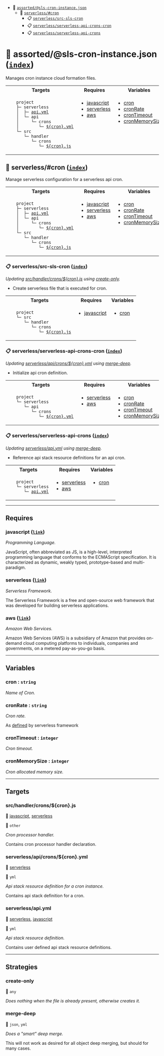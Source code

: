 - <a name="blackfluxrobo-config-plugin-task-idx-ref-assortedsls-cron-instancejson">:open_file_folder:</a> <a href="#blackfluxrobo-config-plugin-task-ref-assortedsls-cron-instancejson">`assorted/@sls-cron-instance.json`</a>
  - <a name="blackfluxrobo-config-plugin-task-idx-ref-serverlesscron">:open_file_folder:</a> <a href="#blackfluxrobo-config-plugin-task-ref-serverlesscron">`serverless/#cron`</a>
    - <a name="blackfluxrobo-config-plugin-task-idx-ref-serverlesssrc-sls-cron">:clipboard:</a> <a href="#blackfluxrobo-config-plugin-task-ref-serverlesssrc-sls-cron">`serverless/src-sls-cron`</a>
    - <a name="blackfluxrobo-config-plugin-task-idx-ref-serverlessserverless-api-crons-cron">:clipboard:</a> <a href="#blackfluxrobo-config-plugin-task-ref-serverlessserverless-api-crons-cron">`serverless/serverless-api-crons-cron`</a>
    - <a name="blackfluxrobo-config-plugin-task-idx-ref-serverlessserverless-api-crons">:clipboard:</a> <a href="#blackfluxrobo-config-plugin-task-ref-serverlessserverless-api-crons">`serverless/serverless-api-crons`</a>

# :open_file_folder: <a name="blackfluxrobo-config-plugin-task-ref-assortedsls-cron-instancejson">assorted/@sls-cron-instance.json</a> (<a href="#blackfluxrobo-config-plugin-task-idx-ref-assortedsls-cron-instancejson">`index`</a>)

Manages cron instance cloud formation files.

<table>
  <tbody>
    <tr>
      <th>Targets</th>
      <th>Requires</th>
      <th>Variables</th>
    </tr>
    <tr>
      <td align="left" valign="top">
        <ul>
<code>project</code><br/>
<code>├─&nbsp;serverless</code><br/>
<code>│&nbsp;&nbsp;├─&nbsp;<a href="#blackfluxrobo-config-plugin-target-ref-serverlessapiyml">api.yml</a></code><br/>
<code>│&nbsp;&nbsp;└─&nbsp;api</code><br/>
<code>│&nbsp;&nbsp;&nbsp;&nbsp;&nbsp;└─&nbsp;crons</code><br/>
<code>│&nbsp;&nbsp;&nbsp;&nbsp;&nbsp;&nbsp;&nbsp;&nbsp;└─&nbsp;<a href="#blackfluxrobo-config-plugin-target-ref-serverlessapicronscronyml">${cron}.yml</a></code><br/>
<code>└─&nbsp;src</code><br/>
<code>&nbsp;&nbsp;&nbsp;└─&nbsp;handler</code><br/>
<code>&nbsp;&nbsp;&nbsp;&nbsp;&nbsp;&nbsp;└─&nbsp;crons</code><br/>
<code>&nbsp;&nbsp;&nbsp;&nbsp;&nbsp;&nbsp;&nbsp;&nbsp;&nbsp;└─&nbsp;<a href="#blackfluxrobo-config-plugin-target-ref-srchandlercronscronjs">${cron}.js</a></code><br/>
        </ul>
      </td>
      <td align="left" valign="top">
        <ul>
          <li><a href="#blackfluxrobo-config-plugin-req-ref-javascript">javascript</a></li>
          <li><a href="#blackfluxrobo-config-plugin-req-ref-serverless">serverless</a></li>
          <li><a href="#blackfluxrobo-config-plugin-req-ref-aws">aws</a></li>
        </ul>
      </td>
      <td align="left" valign="top">
        <ul>
          <li><a href="#blackfluxrobo-config-plugin-var-ref-cron">cron</a></li>
          <li><a href="#blackfluxrobo-config-plugin-var-ref-cronrate">cronRate</a></li>
          <li><a href="#blackfluxrobo-config-plugin-var-ref-crontimeout">cronTimeout</a></li>
          <li><a href="#blackfluxrobo-config-plugin-var-ref-cronmemorysize">cronMemorySize</a></li>
        </ul>
      </td>
    </tr>
  </tbody>
</table>

## :open_file_folder: <a name="blackfluxrobo-config-plugin-task-ref-serverlesscron">serverless/#cron</a> (<a href="#blackfluxrobo-config-plugin-task-idx-ref-serverlesscron">`index`</a>)

Manage serverless configuration for a serverless api cron.

<table>
  <tbody>
    <tr>
      <th>Targets</th>
      <th>Requires</th>
      <th>Variables</th>
    </tr>
    <tr>
      <td align="left" valign="top">
        <ul>
<code>project</code><br/>
<code>├─&nbsp;serverless</code><br/>
<code>│&nbsp;&nbsp;├─&nbsp;<a href="#blackfluxrobo-config-plugin-target-ref-serverlessapiyml">api.yml</a></code><br/>
<code>│&nbsp;&nbsp;└─&nbsp;api</code><br/>
<code>│&nbsp;&nbsp;&nbsp;&nbsp;&nbsp;└─&nbsp;crons</code><br/>
<code>│&nbsp;&nbsp;&nbsp;&nbsp;&nbsp;&nbsp;&nbsp;&nbsp;└─&nbsp;<a href="#blackfluxrobo-config-plugin-target-ref-serverlessapicronscronyml">${cron}.yml</a></code><br/>
<code>└─&nbsp;src</code><br/>
<code>&nbsp;&nbsp;&nbsp;└─&nbsp;handler</code><br/>
<code>&nbsp;&nbsp;&nbsp;&nbsp;&nbsp;&nbsp;└─&nbsp;crons</code><br/>
<code>&nbsp;&nbsp;&nbsp;&nbsp;&nbsp;&nbsp;&nbsp;&nbsp;&nbsp;└─&nbsp;<a href="#blackfluxrobo-config-plugin-target-ref-srchandlercronscronjs">${cron}.js</a></code><br/>
        </ul>
      </td>
      <td align="left" valign="top">
        <ul>
          <li><a href="#blackfluxrobo-config-plugin-req-ref-javascript">javascript</a></li>
          <li><a href="#blackfluxrobo-config-plugin-req-ref-serverless">serverless</a></li>
          <li><a href="#blackfluxrobo-config-plugin-req-ref-aws">aws</a></li>
        </ul>
      </td>
      <td align="left" valign="top">
        <ul>
          <li><a href="#blackfluxrobo-config-plugin-var-ref-cron">cron</a></li>
          <li><a href="#blackfluxrobo-config-plugin-var-ref-cronrate">cronRate</a></li>
          <li><a href="#blackfluxrobo-config-plugin-var-ref-crontimeout">cronTimeout</a></li>
          <li><a href="#blackfluxrobo-config-plugin-var-ref-cronmemorysize">cronMemorySize</a></li>
        </ul>
      </td>
    </tr>
  </tbody>
</table>

### :clipboard: <a name="blackfluxrobo-config-plugin-task-ref-serverlesssrc-sls-cron">serverless/src-sls-cron</a> (<a href="#blackfluxrobo-config-plugin-task-idx-ref-serverlesssrc-sls-cron">`index`</a>)

_Updating <a href="#blackfluxrobo-config-plugin-target-ref-srchandlercronscronjs">src/handler/crons/${cron}.js</a> using <a href="#blackfluxrobo-config-plugin-strat-ref-create-only">create-only</a>._

- Create serverless file that is executed for cron.

<table>
  <tbody>
    <tr>
      <th>Targets</th>
      <th>Requires</th>
      <th>Variables</th>
    </tr>
    <tr>
      <td align="left" valign="top">
        <ul>
<code>project</code><br/>
<code>└─&nbsp;src</code><br/>
<code>&nbsp;&nbsp;&nbsp;└─&nbsp;handler</code><br/>
<code>&nbsp;&nbsp;&nbsp;&nbsp;&nbsp;&nbsp;└─&nbsp;crons</code><br/>
<code>&nbsp;&nbsp;&nbsp;&nbsp;&nbsp;&nbsp;&nbsp;&nbsp;&nbsp;└─&nbsp;<a href="#blackfluxrobo-config-plugin-target-ref-srchandlercronscronjs">${cron}.js</a></code><br/>
        </ul>
      </td>
      <td align="left" valign="top">
        <ul>
          <li><a href="#blackfluxrobo-config-plugin-req-ref-javascript">javascript</a></li>
        </ul>
      </td>
      <td align="left" valign="top">
        <ul>
          <li><a href="#blackfluxrobo-config-plugin-var-ref-cron">cron</a></li>
        </ul>
      </td>
    </tr>
  </tbody>
</table>

### :clipboard: <a name="blackfluxrobo-config-plugin-task-ref-serverlessserverless-api-crons-cron">serverless/serverless-api-crons-cron</a> (<a href="#blackfluxrobo-config-plugin-task-idx-ref-serverlessserverless-api-crons-cron">`index`</a>)

_Updating <a href="#blackfluxrobo-config-plugin-target-ref-serverlessapicronscronyml">serverless/api/crons/${cron}.yml</a> using <a href="#blackfluxrobo-config-plugin-strat-ref-merge-deep">merge-deep</a>._

- Initialize api cron definition.

<table>
  <tbody>
    <tr>
      <th>Targets</th>
      <th>Requires</th>
      <th>Variables</th>
    </tr>
    <tr>
      <td align="left" valign="top">
        <ul>
<code>project</code><br/>
<code>└─&nbsp;serverless</code><br/>
<code>&nbsp;&nbsp;&nbsp;└─&nbsp;api</code><br/>
<code>&nbsp;&nbsp;&nbsp;&nbsp;&nbsp;&nbsp;└─&nbsp;crons</code><br/>
<code>&nbsp;&nbsp;&nbsp;&nbsp;&nbsp;&nbsp;&nbsp;&nbsp;&nbsp;└─&nbsp;<a href="#blackfluxrobo-config-plugin-target-ref-serverlessapicronscronyml">${cron}.yml</a></code><br/>
        </ul>
      </td>
      <td align="left" valign="top">
        <ul>
          <li><a href="#blackfluxrobo-config-plugin-req-ref-serverless">serverless</a></li>
          <li><a href="#blackfluxrobo-config-plugin-req-ref-aws">aws</a></li>
        </ul>
      </td>
      <td align="left" valign="top">
        <ul>
          <li><a href="#blackfluxrobo-config-plugin-var-ref-cron">cron</a></li>
          <li><a href="#blackfluxrobo-config-plugin-var-ref-cronrate">cronRate</a></li>
          <li><a href="#blackfluxrobo-config-plugin-var-ref-crontimeout">cronTimeout</a></li>
          <li><a href="#blackfluxrobo-config-plugin-var-ref-cronmemorysize">cronMemorySize</a></li>
        </ul>
      </td>
    </tr>
  </tbody>
</table>

### :clipboard: <a name="blackfluxrobo-config-plugin-task-ref-serverlessserverless-api-crons">serverless/serverless-api-crons</a> (<a href="#blackfluxrobo-config-plugin-task-idx-ref-serverlessserverless-api-crons">`index`</a>)

_Updating <a href="#blackfluxrobo-config-plugin-target-ref-serverlessapiyml">serverless/api.yml</a> using <a href="#blackfluxrobo-config-plugin-strat-ref-merge-deep">merge-deep</a>._

- Reference api stack resource definitions for an api cron.

<table>
  <tbody>
    <tr>
      <th>Targets</th>
      <th>Requires</th>
      <th>Variables</th>
    </tr>
    <tr>
      <td align="left" valign="top">
        <ul>
<code>project</code><br/>
<code>└─&nbsp;serverless</code><br/>
<code>&nbsp;&nbsp;&nbsp;└─&nbsp;<a href="#blackfluxrobo-config-plugin-target-ref-serverlessapiyml">api.yml</a></code><br/>
        </ul>
      </td>
      <td align="left" valign="top">
        <ul>
          <li><a href="#blackfluxrobo-config-plugin-req-ref-serverless">serverless</a></li>
          <li><a href="#blackfluxrobo-config-plugin-req-ref-aws">aws</a></li>
        </ul>
      </td>
      <td align="left" valign="top">
        <ul>
          <li><a href="#blackfluxrobo-config-plugin-var-ref-cron">cron</a></li>
        </ul>
      </td>
    </tr>
  </tbody>
</table>

------

## Requires

### <a name="blackfluxrobo-config-plugin-req-ref-javascript">javascript</a> ([`link`](https://en.wikipedia.org/wiki/JavaScript)) 

*Programming Language.*

JavaScript, often abbreviated as JS, is a high-level, interpreted programming language that conforms to the ECMAScript specification.
It is characterized as dynamic, weakly typed, prototype-based and multi-paradigm.

### <a name="blackfluxrobo-config-plugin-req-ref-serverless">serverless</a> ([`link`](https://serverless.com/)) 

*Serverless Framework.*

The Serverless Framework is a free and open-source web framework that was 
developed for building serverless applications.

### <a name="blackfluxrobo-config-plugin-req-ref-aws">aws</a> ([`link`](https://aws.amazon.com/)) 

*Amazon Web Services.*

Amazon Web Services (AWS) is a subsidiary of Amazon that provides on-demand cloud 
computing platforms to individuals, companies and governments, on a metered pay-as-you-go basis.

------

## Variables

### <a name="blackfluxrobo-config-plugin-var-ref-cron">cron</a>  : `string`

*Name of Cron.*

### <a name="blackfluxrobo-config-plugin-var-ref-cronrate">cronRate</a>  : `string`

*Cron rate.*

As [defined](https://www.serverless.com/examples/aws-node-scheduled-cron) by serverless framework

### <a name="blackfluxrobo-config-plugin-var-ref-crontimeout">cronTimeout</a>  : `integer`

*Cron timeout.*

### <a name="blackfluxrobo-config-plugin-var-ref-cronmemorysize">cronMemorySize</a>  : `integer`

*Cron allocated memory size.*

------

## Targets

### <a name="blackfluxrobo-config-plugin-target-ref-srchandlercronscronjs">src/handler/crons/${cron}.js</a>  

:small_red_triangle: <a href="#blackfluxrobo-config-plugin-req-ref-javascript">javascript</a>, <a href="#blackfluxrobo-config-plugin-req-ref-serverless">serverless</a>

:small_blue_diamond: `other`

*Cron processor handler.*

Contains cron processor handler declaration.

### <a name="blackfluxrobo-config-plugin-target-ref-serverlessapicronscronyml">serverless/api/crons/${cron}.yml</a>  

:small_red_triangle: <a href="#blackfluxrobo-config-plugin-req-ref-serverless">serverless</a>

:small_blue_diamond: `yml`

*Api stack resource definition for a cron instance.*

Contains api stack definition for a cron.

### <a name="blackfluxrobo-config-plugin-target-ref-serverlessapiyml">serverless/api.yml</a>  

:small_red_triangle: <a href="#blackfluxrobo-config-plugin-req-ref-serverless">serverless</a>, <a href="#blackfluxrobo-config-plugin-req-ref-javascript">javascript</a>

:small_blue_diamond: `yml`

*Api stack resource definition.*

Contains user defined api stack resource definitions.

------

## Strategies

### <a name="blackfluxrobo-config-plugin-strat-ref-create-only">create-only</a>  

:small_blue_diamond: `any`

*Does nothing when the file is already present, otherwise creates it.*

### <a name="blackfluxrobo-config-plugin-strat-ref-merge-deep">merge-deep</a>  

:small_blue_diamond: `json`, `yml`

*Does a "smart" deep merge.*

This will not work as desired for all object deep merging, but should for many cases.

